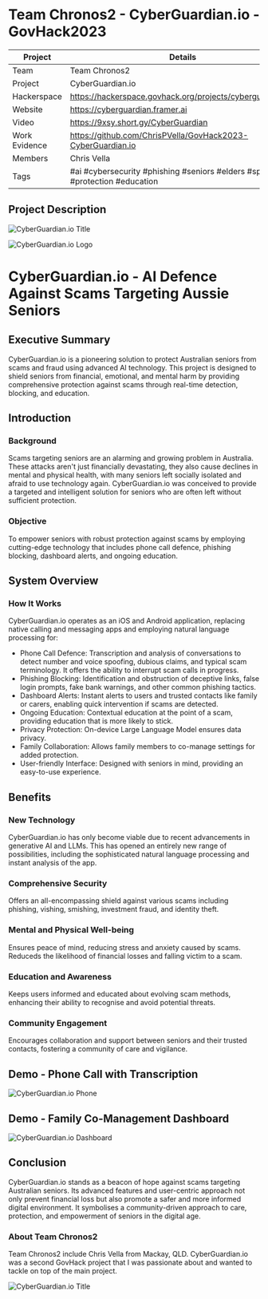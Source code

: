 # Team Chronos2 - CyberGuardian.io - GovHack2023

| Project  | Details  |
| ------------ | ------------ |
|  Team | Team Chronos2 |
|  Project |  CyberGuardian.io |
|  Hackerspace |  https://hackerspace.govhack.org/projects/cyberguardian_io |
|  Website |  https://cyberguardian.framer.ai |
|  Video |  https://9xsy.short.gy/CyberGuardian |
|  Work Evidence | https://github.com/ChrisPVella/GovHack2023-CyberGuardian.io  |
|  Members | Chris Vella |
|  Tags | #ai #cybersecurity #phishing #seniors #elders #spoofing #protection #education |

## Project Description

![CyberGuardian.io Title](images/CyberGuardianImage1.jpg)

![CyberGuardian.io Logo](images/CyberGuardianThumb.jpg)

# CyberGuardian.io - AI Defence Against Scams Targeting Aussie Seniors

## Executive Summary
CyberGuardian.io is a pioneering solution to protect Australian seniors from scams and fraud using advanced AI technology. This project is designed to shield seniors from financial, emotional, and mental harm by providing comprehensive protection against scams through real-time detection, blocking, and education. 

## Introduction
### Background
Scams targeting seniors are an alarming and growing problem in Australia. These attacks aren't just financially devastating, they also cause declines in mental and physical health, with many seniors left socially isolated and afraid to use technology again. CyberGuardian.io was conceived to provide a targeted and intelligent solution for seniors who are often left without sufficient protection.

### Objective
To empower seniors with robust protection against scams by employing cutting-edge technology that includes phone call defence, phishing blocking, dashboard alerts, and ongoing education.

## System Overview
### How It Works
CyberGuardian.io operates as an iOS and Android application, replacing native calling and messaging apps and employing natural language processing for:

* Phone Call Defence: Transcription and analysis of conversations to detect number and voice spoofing, dubious claims, and typical scam terminology. It offers the ability to interrupt scam calls in progress.
* Phishing Blocking: Identification and obstruction of deceptive links, false login prompts, fake bank warnings, and other common phishing tactics.
* Dashboard Alerts: Instant alerts to users and trusted contacts like family or carers, enabling quick intervention if scams are detected.
* Ongoing Education: Contextual education at the point of a scam, providing education that is more likely to stick.
* Privacy Protection: On-device Large Language Model ensures data privacy.
* Family Collaboration: Allows family members to co-manage settings for added protection.
* User-friendly Interface: Designed with seniors in mind, providing an easy-to-use experience.


## Benefits
### New Technology
CyberGuardian.io has only become viable due to recent advancements in generative AI and LLMs. This has opened an entirely new range of possibilities, including the sophisticated natural language processing and instant analysis of the app.

### Comprehensive Security
Offers an all-encompassing shield against various scams including phishing, vishing, smishing, investment fraud, and identity theft.

### Mental and Physical Well-being
Ensures peace of mind, reducing stress and anxiety caused by scams. Reduceds the likelihood of financial losses and falling victim to a scam.

### Education and Awareness
Keeps users informed and educated about evolving scam methods, enhancing their ability to recognise and avoid potential threats.

### Community Engagement
Encourages collaboration and support between seniors and their trusted contacts, fostering a community of care and vigilance.

## Demo - Phone Call with Transcription
![CyberGuardian.io Phone](images/CyberGuardianPhone.png) 

## Demo - Family Co-Management Dashboard
![CyberGuardian.io Dashboard](images/CyberGuardianDashboard.png)


## Conclusion
CyberGuardian.io stands as a beacon of hope against scams targeting Australian seniors. Its advanced features and user-centric approach not only prevent financial loss but also promote a safer and more informed digital environment. It symbolises a community-driven approach to care, protection, and empowerment of seniors in the digital age.

### About Team Chronos2
Team Chronos2 include Chris Vella from Mackay, QLD. CyberGuardian.io was a second GovHack project that I was passionate about and wanted to tackle on top of the main project.

![CyberGuardian.io Title](images/CyberGuardianImage3.jpg)
